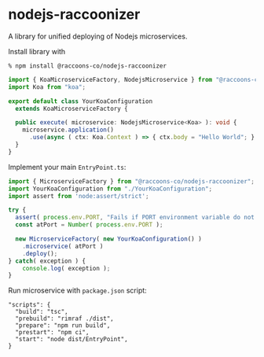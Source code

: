 # nodejs-raccoonizer

A library for unified deploying of Nodejs microservices.

Install library with
```shell
% npm install @raccoons-co/nodejs-raccoonizer
```
```typescript
import { KoaMicroserviceFactory, NodejsMicroservice } from "@raccoons-co/nodejs-raccoonizer";
import Koa from "koa";

export default class YourKoaConfiguration
  extends KoaMicroserviceFactory {

  public execute( microservice: NodejsMicroservice<Koa> ): void {
    microservice.application()
      .use(async ( ctx: Koa.Context ) => { ctx.body = "Hello World"; } );
  }
}
```
Implement your main `EntryPoint.ts`:
```typescript
import { MicroserviceFactory } from "@raccoons-co/nodejs-raccoonizer";
import YourKoaConfiguration from "./YourKoaConfiguration";
import assert from 'node:assert/strict';

try {
  assert( process.env.PORT, "Fails if PORT environment variable do not exist." );
  const atPort = Number( process.env.PORT );

  new MicroserviceFactory( new YourKoaConfiguration() )
    .microservice( atPort )
    .deploy();
} catch( exception ) {
    console.log( exception );
}
```
Run microservice with `package.json` script:
```
"scripts": {
  "build": "tsc",
  "prebuild": "rimraf ./dist",
  "prepare": "npm run build",
  "prestart": "npm ci",
  "start": "node dist/EntryPoint",
}
```